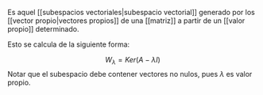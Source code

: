 Es aquel [[subespacios vectoriales|subespacio vectorial]] generado por los [[vector propio|vectores propios]] de una [[matriz]] a partir de un [[valor propio]] determinado. 

Esto se calcula de la siguiente forma: 

$$W_{\lambda} = Ker(A - \lambda I) $$ 
Notar que el subespacio debe contener vectores no nulos, pues $\lambda$ es valor propio. 